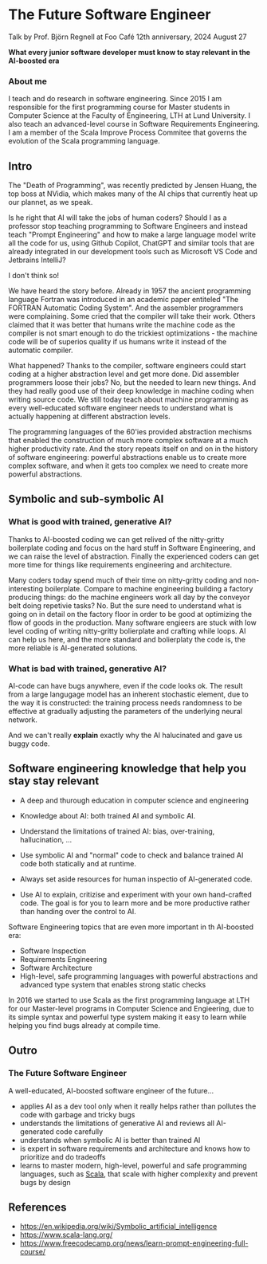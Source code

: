 # The Future Software Engineer

Talk by Prof. Björn Regnell at Foo Café 12th anniversary, 2024 August 27 

**What every junior software developer must know to stay relevant in the AI-boosted era**

### About me
I teach and do research in software engineering. Since 2015 I am responsible for the first programming course for Master students in Computer Science at the Faculty of Engineering, LTH at Lund University. I also teach an advanced-level course in Software Requirements Engineering. I am a member of the Scala Improve Process Commitee that governs the evolution of the Scala programming language.

## Intro

The "Death of Programming", was recently predicted by Jensen Huang, the top boss at NVidia, which makes many of the AI chips that currently heat up our plannet, as we speak.

Is he right that AI will take the jobs of human coders? Should I as a professor stop teaching programming to Software Engineers and instead teach "Prompt Engineering" and how to make a large language model write all the code for us, using Github Copilot, ChatGPT and similar tools that are already integrated in our development tools such as Microsoft VS Code and Jetbrains IntelliJ?

I don't think so!

We have heard the story before. Already in 1957 the ancient programming language Fortran was introduced in an academic paper entiteled "The FORTRAN Automatic Coding System". And the assembler programmers were complaining. Some cried that the compiler will take their work. Others claimed that it was better that humans write the machine code as the compiler is not smart enough to do the trickiest optimizations - the machine code will be of superios quality if us humans write it instead of the automatic compiler.

What happened? Thanks to the compiler, software engineers could start coding at a higher abstraction level and get more done. Did assembler programmers loose their jobs? No, but the needed to learn new things. And they had really good use of their deep knowledge in machine coding when writing source code. We still today teach about machine programming as every well-educated software engineer needs to understand what is actually happening at different abstraction levels.

The programming languages of the 60'ies provided abstraction mechisms that enabled the construction of much more complex software at a much higher productivity rate. And the story repeats itself on and on in the history of software engineering: powerful abstractions enable us to create more complex software, and when it gets too complex we need to create more powerful abstractions.   

## Symbolic and sub-symbolic AI

### What is good with trained, generative AI?

Thanks to AI-boosted coding we can get relived of the nitty-gritty boilerplate coding and focus on the hard stuff in Software Engineering, and we can raise the level of abstraction. Finally the experienced coders can get more time for things like requirements engineering and architecture. 

Many coders today spend much of their time on nitty-gritty coding and non-interesting boilerplate. Compare to machine engineering building a factory producing things: do the machine engineers work all day by the conveyor belt doing repetivie tasks? No. But the sure need to understand what is going on in detail on the factory floor in order to be good at optimizing the flow of goods in the production. Many software engieers are stuck with low level coding of writing nitty-gritty bolierplate and crafting while loops. AI can help us here, and the more standard and bolierplaty the code is, the more reliable is AI-generated solutions.

### What is bad with trained, generative AI?

AI-code can have bugs anywhere, even if the code looks ok. The result from a large langugage model has an inherent stochastic element, due to the way it is constructed: the training process needs randomness to be effective at gradually adjusting the parameters of the underlying neural network. 

And we can't really **explain** exactly why the AI halucinated and gave us buggy code. 

## Software engineering knowledge that help you stay stay relevant

* A deep and thurough education in computer science and engineering

* Knowledge about AI: both trained AI and symbolic AI.
* Understand the limitations of trained AI: bias, over-training, hallucination, ... 
* Use symbolic AI and "normal" code to check and balance trained AI code both statically and at runtime.
* Always set aside resources for human inspectio of AI-generated code.
* Use AI to explain, critizise and experiment with your own hand-crafted code. The goal is for you to learn more and be more productive rather than handing over the control to AI.

Software Engineering topics that are even more important in th AI-boosted era:
* Software Inspection
* Requirements Engineering
* Software Architecture
* High-level, safe programming languages with powerful abstractions and advanced type system that enables strong static checks

In 2016 we started to use Scala as the first programming language at LTH for our Master-level programs in Computer Science and Engieering, due to its simple syntax and powerful type system making  it easy to learn while helping you find bugs already at compile time.  

## Outro

### The Future Software Engineer

A well-educated, AI-boosted software engineer of the future...
* applies AI as a dev tool only when it really helps rather than pollutes the code with garbage and tricky bugs
* understands the limitations of generative AI and reviews all AI-generated code carefully
* understands when symbolic AI is better than trained AI
* is expert in software requirements and architecture and knows how to prioritize and do tradeoffs
* learns to master modern, high-level, powerful and safe programming languages, such as [Scala](https://www.scala-lang.org/), that scale with higher complexity and prevent bugs by design

## References

* https://en.wikipedia.org/wiki/Symbolic_artificial_intelligence
* https://www.scala-lang.org/
* https://www.freecodecamp.org/news/learn-prompt-engineering-full-course/
